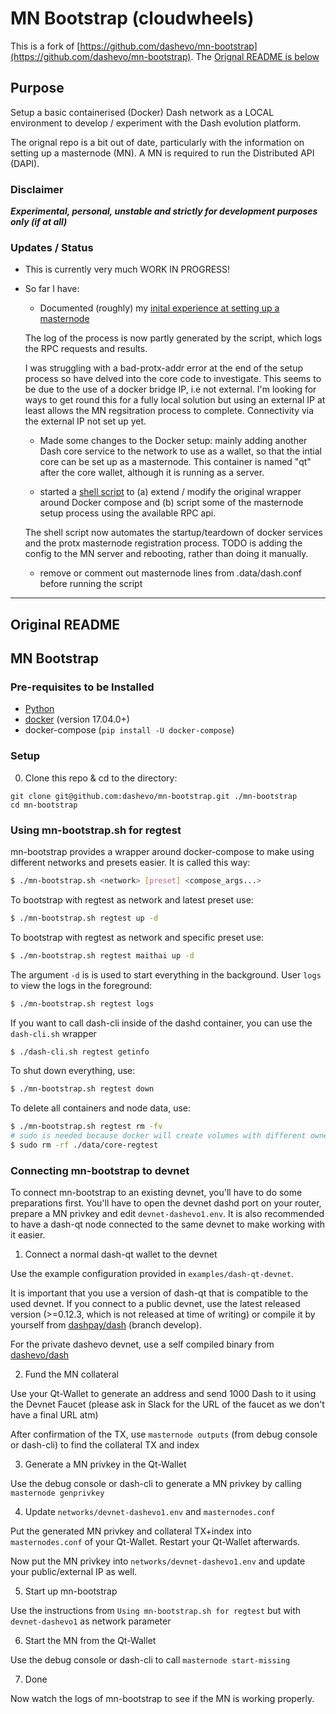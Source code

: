 # MN Bootstrap (cloudwheels)

This is a fork of [https://github.com/dashevo/mn-bootstrap](https://github.com/dashevo/mn-bootstrap). The [Orignal README is below](#original-readme)

## Purpose

Setup a basic containerised (Docker) Dash network as a LOCAL environment to develop / experiment with the Dash evolution platform.

The orignal repo is a bit out of date, particularly with the information on setting up a masternode (MN). A MN is required to run the Distributed API (DAPI).

### Disclaimer

***Experimental, personal, unstable and strictly for development purposes only (if at all)***

### Updates / Status

- This is currently very much WORK IN PROGRESS!
- So far I have:
    - Documented (roughly) my [inital experience at setting up a masternode](cloudwheels-adventures.md)

    The log of the process is now partly generated by the script, which logs the RPC requests and results.

    I was struggling with a bad-protx-addr error at the end of the setup process so have delved into the core code to investigate. This seems to be due to the use of a docker bridge IP, i.e not external. I'm looking for ways to get round this for a fully local solution but using an external IP at least allows the MN regsitration process to complete. Connectivity via the external IP not set up yet. 

    - Made some changes to the Docker setup: mainly adding another Dash core service to the network to use as a wallet, so that the intial core can be set up as a masternode. This container is named "qt" after the core wallet, although it is running as a server.

    - started a [shell script](setup.sh) to (a) extend / modify the original wrapper around Docker compose and (b) script some of the masternode setup process using the available RPC api.

    The shell script now automates the startup/teardown of docker services and the protx masternode registration process. TODO is adding the config to the MN server and rebooting, rather than doing it manually. 

    - remove or comment out masternode lines from .data/dash.conf before running the script


---

## Original README

## MN Bootstrap

### Pre-requisites to be Installed

* [Python](https://www.python.org/downloads/)
* [docker](https://docs.docker.com/engine/installation/) (version 17.04.0+)
* docker-compose (`pip install -U docker-compose`)

### Setup

0. Clone this repo & cd to the directory:

```
git clone git@github.com:dashevo/mn-bootstrap.git ./mn-bootstrap
cd mn-bootstrap
```

### Using mn-bootstrap.sh for regtest

mn-bootstrap provides a wrapper around docker-compose to make using different networks
and presets easier. It is called this way:

```bash
$ ./mn-bootstrap.sh <network> [preset] <compose_args...>
```

To bootstrap with regtest as network and latest preset use:

```bash
$ ./mn-bootstrap.sh regtest up -d
```

To bootstrap with regtest as network and specific preset use:

```bash
$ ./mn-bootstrap.sh regtest maithai up -d
```

The argument `-d` is is used to start everything in the background. User `logs`
to view the logs in the foreground:

```bash
$ ./mn-bootstrap.sh regtest logs
```

If you want to call dash-cli inside of the dashd container, you can use the `dash-cli.sh` wrapper

```bash
$ ./dash-cli.sh regtest getinfo
```

To shut down everything, use:

```bash
$ ./mn-bootstrap.sh regtest down
```

To delete all containers and node data, use:

```bash
$ ./mn-bootstrap.sh regtest rm -fv
# sudo is needed because docker will create volumes with different owner then your user
$ sudo rm -rf ./data/core-regtest
```

### Connecting mn-bootstrap to devnet

To connect mn-bootstrap to an existing devnet, you'll have to do some preparations first. You'll have to open the devnet
dashd port on your router, prepare a MN privkey and edit `devnet-dashevo1.env`. It is also recommended to have a dash-qt
node connected to the same devnet to make working with it easier.

1. Connect a normal dash-qt wallet to the devnet

Use the example configuration provided in `examples/dash-qt-devnet`.

It is important that you use a version of dash-qt that is compatible to the used devnet.
If you connect to a public devnet, use the latest released version (>=0.12.3, which is not released at time of writing)
or compile it by yourself from [dashpay/dash](https://github.com/dashpay/dash) (branch develop).

For the private dashevo devnet, use a self compiled binary from [dashevo/dash](https://github.com/dashevo/dash)

2. Fund the MN collateral

Use your Qt-Wallet to generate an address and send 1000 Dash to it using the Devnet Faucet
(please ask in Slack for the URL of the faucet as we don't have a final URL atm)

After confirmation of the TX, use `masternode outputs` (from debug console or dash-cli) to find the collateral TX and index

3. Generate a MN privkey in the Qt-Wallet

Use the debug console or dash-cli to generate a MN privkey by calling `masternode genprivkey`

4. Update `networks/devnet-dashevo1.env` and `masternodes.conf`

Put the generated MN privkey and collateral TX+index into `masternodes.conf` of your Qt-Wallet. Restart your Qt-Wallet afterwards.

Now put the MN privkey into `networks/devnet-dashevo1.env` and update your public/external IP as well.

5. Start up mn-bootstrap

Use the instructions from `Using mn-bootstrap.sh for regtest` but with `devnet-dashevo1` as network parameter

6. Start the MN from the Qt-Wallet

Use the debug console or dash-cli to call `masternode start-missing`

7. Done

Now watch the logs of mn-bootstrap to see if the MN is working properly.
